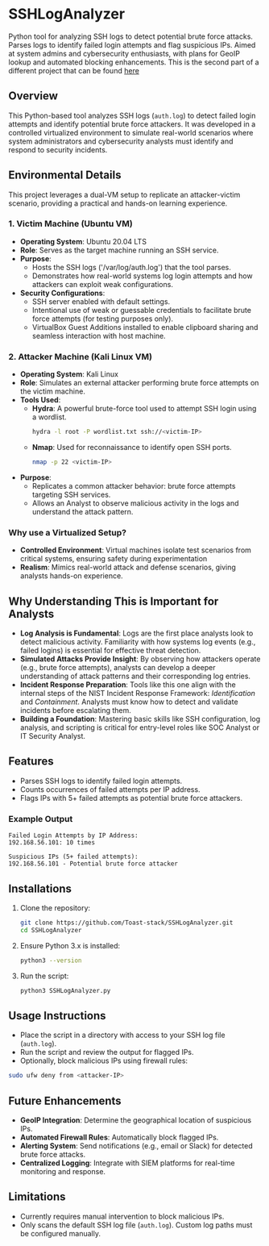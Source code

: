 # SSHLogAnalyzer
Python tool for analyzing SSH logs to detect potential brute force attacks. Parses logs to identify failed login attempts and flag suspicious IPs. Aimed at system admins and cybersecurity enthusiasts, with plans for GeoIP lookup and automated blocking enhancements. This is the second part of a different project that can be found [here](https://github.com/Toast-stack/VMs-Setup-for-SIEM-projects)

## Overview
This Python-based tool analyzes SSH logs (`auth.log`) to detect failed login attempts and identify potential brute force attackers. It was developed in a controlled virtualized environment to simulate real-world scenarios where system administrators and cybersecurity analysts must identify and respond to security incidents.

## Environmental Details
This project leverages a dual-VM setup to replicate an attacker-victim scenario, providing a practical and hands-on learning experience.

### **1. Victim Machine (Ubuntu VM)**
- **Operating System**: Ubuntu 20.04 LTS
- **Role**: Serves as the target machine running an SSH service.
- **Purpose**:
  - Hosts the SSH logs ('/var/log/auth.log') that the tool parses.
  - Demonstrates how real-world systems log login attempts and how attackers can exploit weak configurations.
- **Security Configurations**:
  - SSH server enabled with default settings.
  - Intentional use of weak or guessable credentials to facilitate brute force attempts (for testing purposes only).
  - VirtualBox Guest Additions installed to enable clipboard sharing and seamless interaction with host machine.
 
### **2. Attacker Machine (Kali Linux VM)**
- **Operating System**: Kali Linux
- **Role**: Simulates an external attacker performing brute force attempts on the victim machine.
- **Tools Used**: 
  - **Hydra**: A powerful brute-force tool used to attempt SSH login using a wordlist.
    ``` bash
    hydra -l root -P wordlist.txt ssh://<victim-IP>
    ```
  - **Nmap**: Used for reconnaissance to identify open SSH ports.
    ``` bash
    nmap -p 22 <victim-IP>
    ```
- **Purpose**:
  - Replicates a common attacker behavior: brute force attempts targeting SSH services.
  - Allows an Analyst to observe malicious activity in the logs and understand the attack pattern.

### **Why use a Virtualized Setup?**
- **Controlled Environment**: Virtual machines isolate test scenarios from critical systems, ensuring safety during experimentation
- **Realism**: Mimics real-world attack and defense scenarios, giving analysts hands-on experience.

## Why Understanding This is Important for Analysts
- **Log Analysis is Fundamental**: Logs are the first place analysts look to detect malicious activity. Familiarity with how systems log events (e.g., failed logins) is essential for effective threat detection.
- **Simulated Attacks Provide Insight**: By observing how attackers operate (e.g., brute force attempts), analysts can develop a deeper understanding of attack patterns and their corresponding log entries.
- **Incident Response Preparation**: Tools like this one align with the internal steps of the NIST Incident Response Framework: *Identification* and *Containment*. Analysts must know how to detect and validate incidents before escalating them.
- **Building a Foundation**: Mastering basic skills like SSH configuration, log analysis, and scripting is critical for entry-level roles like SOC Analyst or IT Security Analyst.

## Features

- Parses SSH logs to identify failed login attempts.
- Counts occurrences of failed attempts per IP address.
- Flags IPs with 5+ failed attempts as potential brute force attackers.

### Example Output
```Plaintext
Failed Login Attempts by IP Address:
192.168.56.101: 10 times

Suspicious IPs (5+ failed attempts):
192.168.56.101 - Potential brute force attacker
```
## Installations
1. Clone the repository:
   ```bash
   git clone https://github.com/Toast-stack/SSHLogAnalyzer.git
   cd SSHLogAnalyzer
   ```
2. Ensure Python 3.x is installed:
   ```bash
   python3 --version
   ```
3. Run the script:
   ```bash
   python3 SSHLogAnalyzer.py
   ```

## Usage Instructions
  * Place the script in a directory with access to your SSH log file (`auth.log`).
  * Run the script and review the output for flagged IPs.
  * Optionally, block malicious IPs using firewall rules:
```bash
sudo ufw deny from <attacker-IP>
```

## Future Enhancements
* **GeoIP Integration**: Determine the geographical location of suspicious IPs.
* **Automated Firewall Rules**: Automatically block flagged IPs.
* **Alerting System**: Send notifications (e.g., email or Slack) for detected brute force attacks.
* **Centralized Logging**: Integrate with SIEM platforms for real-time monitoring and response.

## Limitations
  * Currently requires manual intervention to block malicious IPs.
  * Only scans the default SSH log file (`auth.log`). Custom log paths must be configured manually.
